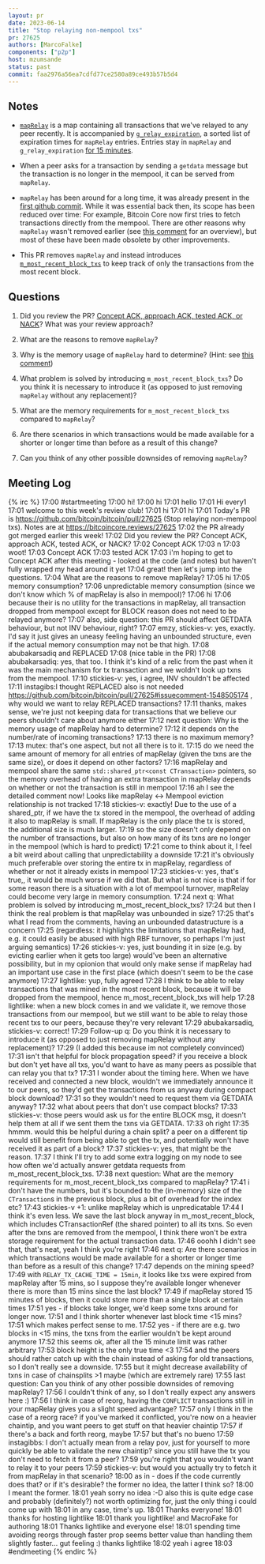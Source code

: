 ```yaml
---
layout: pr
date: 2023-06-14
title: "Stop relaying non-mempool txs"
pr: 27625
authors: [MarcoFalke]
components: ["p2p"]
host: mzumsande
status: past
commit: faa2976a56ea7cdfd77ce2580a89ce493b57b5d4
---
```


## Notes

- [`mapRelay`](https://github.com/bitcoin/bitcoin/blob/153a6882f42fff3fdc63bf770d4c86a62c46c448/src/net_processing.cpp#L924) is a map containing all transactions that we've relayed to any peer recently.
It is accompanied by [`g_relay_expiration`](https://github.com/bitcoin/bitcoin/blob/153a6882f42fff3fdc63bf770d4c86a62c46c448/src/net_processing.cpp#L926), a sorted list of expiration times for `mapRelay` entries.
Entries stay in `mapRelay` and `g_relay_expiration` [for 15 minutes](https://github.com/bitcoin/bitcoin/blob/153a6882f42fff3fdc63bf770d4c86a62c46c448/src/net_processing.cpp#L5801).

- When a peer asks for a transaction by sending a `getdata` message but the
transaction is no longer in the mempool, it can be served from `mapRelay`.

- `mapRelay` has been around for a long time, it was already present in the
[first github commit](https://github.com/bitcoin/bitcoin/commit/4405b78d6059e536c36974088a8ed4d9f0f29898).
 While it was essential back then, its scope has been reduced over time:
 For example, Bitcoin Core now first tries to fetch transactions directly from the mempool.
 There are other reasons why `mapRelay` wasn't removed earlier
 (see [this comment](https://github.com/bitcoin/bitcoin/pull/27625#issuecomment-1552435967)
 for an overview), but most of these have been made obsolete by other improvements.

- This PR removes `mapRelay` and instead introduces
[`m_most_recent_block_txs`](https://github.com/bitcoin-core-review-club/bitcoin/commit/fccecd75fed50a59ec4d54d6dc9bd9a406ea6b30#diff-6875de769e90cec84d2e8a9c1b962cdbcda44d870d42e4215827e599e11e90e3R854) to keep track of only the transactions from the most recent block.

## Questions
1. Did you review the PR? [Concept ACK, approach ACK, tested ACK, or NACK](https://github.com/bitcoin/bitcoin/blob/master/CONTRIBUTING.md#peer-review)? What was your review approach?

1. What are the reasons to remove `mapRelay`?

1. Why is the memory usage of `mapRelay` hard to determine? (Hint: see
    [this comment](https://github.com/bitcoin/bitcoin/pull/27625#issuecomment-1544947585))

1. What problem is solved by introducing `m_most_recent_block_txs`?
Do you think it is necessary to introduce it (as opposed to just removing `mapRelay`
without any replacement)?

1. What are the memory requirements for `m_most_recent_block_txs` compared to `mapRelay`?

1. Are there scenarios in which transactions would be made available for a shorter or longer time
than before as a result of this change?

1. Can you think of any other possible downsides of removing `mapRelay`?


## Meeting Log

{% irc %}
17:00 <lightlike> #startmeeting
17:00 <lightlike> hi!
17:00 <stickies-v> hi
17:01 <abubakarsadiq> hello
17:01 <effexzi> Hi every1 
17:01 <lightlike> welcome to this week's review club!
17:01 <kevkevin> hi
17:01 <emzy> hi
17:01 <lightlike> Today's PR is https://github.com/bitcoin/bitcoin/pull/27625 (Stop relaying non-mempool txs). Notes are at https://bitcoincore.reviews/27625
17:02 <lightlike> the PR already got merged earlier this week!
17:02 <lightlike> Did you review the PR? Concept ACK, approach ACK, tested ACK, or NACK?
17:02 <kevkevin> Concept ACK
17:03 <emzy> n
17:03 <glozow> woot!
17:03 <mutex> Concept ACK
17:03 <abubakarsadiq> tested ACK
17:03 <stickies-v> i'm hoping to get to Concept ACK after this meeting - looked at the code (and notes) but haven't fully wrapped my head around it yet
17:04 <lightlike> great! then let's jump into the questions.
17:04 <lightlike> What are the reasons to remove mapRelay?
17:05 <brunoerg> hi
17:05 <emzy> memory consumption?
17:06 <stickies-v> unpredictable memory consumption (since we don't know which % of mapRelay is also in mempool)?
17:06 <schmidty> hi
17:06 <abubakarsadiq> because their is no utility for the transactions in mapRelay, all transaction dropped from mempool except for BLOCK reason does not need to be relayed anymore?
17:07 <stickies-v> also, side question: this PR should affect GETDATA behaviour, but not INV behaviour, right?
17:07 <lightlike> emzy, stickies-v: yes, exactly. I'd say it just gives an uneasy feeling having an unbounded structure, even if the actual memory consumption may not be that high.
17:08 <instagibbs> abubakarsadiq and REPLACED
17:08 <instagibbs> (nice table in the PR)
17:08 <lightlike> abubakarsadiq: yes, that too. I think it's kind of a relic from the past when it was the main mechanism for tx transaction and we woldn't look up txns from the mempool.
17:10 <lightlike> stickies-v:  yes, i agree, INV shouldn't be affected
17:11 <abubakarsadiq> instagibs:I thought REPLACED also is not needed https://github.com/bitcoin/bitcoin/pull/27625#issuecomment-1548505174 , why would we want to relay REPLACED transactions? 
17:11 <stickies-v> thanks, makes sense, we're just not keeping data for transactions that we believe our peers shouldn't care about anymore either
17:12 <lightlike> next question: Why is the memory usage of mapRelay hard to determine?
17:12 <mutex> it depends on the number/rate of incoming transactions?
17:13 <abubakarsadiq> there is no maximum memory?
17:13 <lightlike> mutex: that's one aspect, but not all there is to it.
17:15 <lightlike> do we need the same amount of memory for all entries of mapRelay (given the txns are the same size), or does it depend on other factors?
17:16 <stickies-v> mapRelay and mempool share the same `std::shared_ptr<const CTransaction>` pointers, so the memory overhead of having an extra transaction in mapRelay depends on whether or not the transaction is still in mempool
17:16 <mutex> ah I see the detailed comment now!  Looks like mapRelay <-> Mempool eviction relationship is not tracked
17:18 <lightlike> stickies-v: exactly! Due to the use of a shared_ptr, if we have the tx stored in the mempool, the overhead of adding it also to mapRelay is small. If mapRelay is the only place the tx is stored, the additional size is much larger.
17:19 <lightlike> so the size doesn't only depend on the number of transactions, but also on how many of its txns are no longer in the mempool (which is hard to predict)
17:21 <stickies-v> come to think about it, I feel a bit weird about calling that unpredictability a downside
17:21 <stickies-v> it's obviously much preferable over storing the entire tx in mapRelay, regardless of whether or not it already exists in mempool
17:23 <lightlike> stickies-v: yes, that's true,, it would be much worse if we did that. But what is not nice is that if for some reason there is a situation with a lot of mempool turnover, mapRelay could become very large in memory consumption.
17:24 <lightlike> next q: What problem is solved by introducing m_most_recent_block_txs?
17:24 <stickies-v> but then I think the real problem is that mapRelay was unbounded in size?
17:25 <mutex> that's what I read from the comments, having an unbounded datastructure is a concern
17:25 <stickies-v> (regardless: it highlights the limitations that mapRelay had, e.g. it could easily be abused with high RBF turnover, so perhaps I'm just arguing semantics)
17:26 <lightlike> stickies-v: yes, just bounding it in size (e.g. by evicting earlier when it gets too large) would've been an alternative possibility, but in my opionion that would only make sense if mapRelay had an important use case in the first place (which doesn't seem to be the case anymore)
17:27 <stickies-v> lightlike: yup, fully agreed
17:28 <abubakarsadiq> I think to be able to relay transactions that was mined in the most recent block, because it will be dropped from the mempool, hence m_most_recent_block_txs will help
17:28 <stickies-v> lightlike: when a new block comes in and we validate it, we remove those transactions from our mempool, but we still want to be able to relay those recent txs to our peers, because they're very relevant
17:29 <lightlike> abubakarsadiq, stickies-v: correct!
17:29 <lightlike> Follow-up q: Do you think it is necessary to introduce it (as opposed to just removing mapRelay without any replacement)?
17:29 <lightlike> (I added this because im not completely convinced)
17:31 <stickies-v> isn't that helpful for block propagation speed? if you receive a block but don't yet have all txs, you'd want to have as many peers as possible that can relay you that tx?
17:31 <lightlike> I wonder about the timing here. When we have received and connected a new block, wouldn't we immediately announce it to our peers, so they'd get the transactions from us anyway during compact block download?
17:31 <lightlike> so they wouldn't need to request them via GETDATA anyway?
17:32 <stickies-v> what about peers that don't use compact blocks?
17:33 <lightlike> stickies-v: those peers would ask us for the entire BLOCK msg, it doesn't help them at all if we sent them the txns via GETDATA.
17:33 <stickies-v> oh right
17:35 <stickies-v> hmmm. would this be helpful during a chain split? a peer on a different tip would still benefit from being able to get the tx, and potentially won't have received it as part of a block?
17:37 <lightlike> stickies-v: yes, that might be the reason.
17:37 <lightlike>  I think I'll try to add some extra logging on my node to see how often we'd actually answer getdata requests from m_most_recent_block_txs.
17:38 <lightlike> next question: What are the memory requirements for m_most_recent_block_txs compared to mapRelay?
17:41 <stickies-v> i don't have the numbers, but it's bounded to the (in-memory) size of the `CTransaction`s in the previous block, plus a bit of overhead for the index etc?
17:43 <abubakarsadiq> stickies-v +1: unlike mapRelay which is unpredicatable
17:44 <lightlike> I think it's even less. We save the last block anyway in m_most_recent_block, which includes CTransactionRef (the shared pointer) to all its txns. So even after the txns are removed from the mempool, I think there won't be extra storage requirement for the actual transaction data.
17:46 <stickies-v> ooohh I didn't see that, that's neat, yeah I think you're right
17:46 <lightlike> next q: Are there scenarios in which transactions would be made available for a shorter or longer time than before as a result of this change?
17:47 <Anton> depends on the mining speed?
17:49 <stickies-v> with `RELAY_TX_CACHE_TIME = 15min`, it looks like txs were expired from mapRelay after 15 mins, so I suppose they're available longer whenever there is more than 15 mins since the last block?
17:49 <Anton> if mapRelay stored 15 minutes of blocks, then it could store more than a single block at certain times
17:51 <lightlike> yes - if blocks take longer, we'd keep some txns around for longer now.
17:51 <stickies-v> and I think shorter whenever last block time <15 mins?
17:51 <lightlike> which makes perfect sense to me.
17:52 <lightlike> yes - if there are e.g. two blocks in <15 mins, the txns from the earlier wouldn't be kept around anymore
17:52 <lightlike> this seems ok, after all the 15 minute limit was rather arbitrary
17:53 <stickies-v> block height is the only true time <3
17:54 <lightlike> and the peers should rather catch up with the chain instead of asking for old transactions, so I don't really see a downside.
17:55 <lightlike> but it might decrease availability of txns in case of chainsplits >1 maybe (which are extremely rare)
17:55 <lightlike> last question: Can you think of any other possible downsides of removing mapRelay?
17:56 <lightlike> I couldn't think of any, so I don't really expect any answers here :)
17:56 <stickies-v> I think in case of reorg, having the `CONFLICT` transactions still in your mapRelay gives you a slight speed advantage?
17:57 <instagibbs> only I think in the case of a reorg race? if you've marked it conflicted, you're now on a heavier chaintip, and you want peers to get stuff on that heavier chaintip
17:57 <instagibbs> if there's a back and forth reorg, maybe
17:57 <instagibbs> but that's no bueno
17:59 <stickies-v> instagibbs: I don't actually mean from a relay pov, just for yourself to more quickly be able to validate the new chaintip? since you still have the tx you don't need to fetch it from a peer?
17:59 <stickies-v> you're right that you wouldn't want to relay it to your peers
17:59 <lightlike> stickies-v: but would you actually try to fetch it from mapRelay in that scenario?
18:00 <stickies-v> as in - does if the code currently does that? or if it's desirable? the former no idea, the latter I think so?
18:00 <lightlike> I meant the former.
18:01 <stickies-v> yeah sorry no idea :-D also this is quite edge case and probably (definitely?) not worth optimizing for, just the only thing i could come up with
18:01 <lightlike> in any case, time's up.
18:01 <lightlike> Thanks everyone!
18:01 <abubakar> thanks for hosting lightlike
18:01 <stickies-v> thank you lightlike! and MacroFake for authoring
18:01 <emzy> Thanks lightlike and everyone else!
18:01 <instagibbs> spending time avoiding reorgs through faster prop seems better value than handling them slightly faster... gut feeling :) thanks lightlike
18:02 <stickies-v> yeah i agree
18:03 <stickies-v> #endmeeting
{% endirc %}
